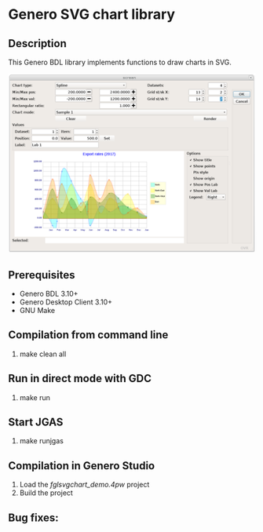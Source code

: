 # Genero SVG chart library

## Description

This Genero BDL library implements functions to draw charts in SVG.

![Genero SVG charts demo (GDC)](https://github.com/FourjsGenero/fgl_svg_chart/raw/master/docs/fglsvgchart-screen-001.png)

## Prerequisites

* Genero BDL 3.10+
* Genero Desktop Client 3.10+
* GNU Make

## Compilation from command line

1. make clean all

## Run in direct mode with GDC

1. make run

## Start JGAS

1. make runjgas

## Compilation in Genero Studio

1. Load the *fglsvgchart_demo.4pw* project
2. Build the project

## Bug fixes:

